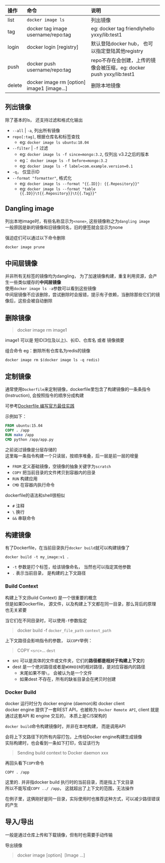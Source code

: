 
|操作|命令|说明|  
|:----|:----|:------|  
|list|`docker image ls` |列出镜像|  
|tag|docker tag image username/repo:tag |eg: docker tag friendlyhello yxxy/lib:test1  |
|login| docker login [registry]| 默认登陆docker hub， 也可以指定登陆其他registry|
|push| docker push username/repo:tag| repo不存在会创建，上传的镜像会被压缩，eg: docker push yxxy/lib:test1|
|delete|docker image rm [option] image1 [image...] | 删除本地镜像|

## 列出镜像
除了基本的ls， 还支持过滤和格式化输出

- `--all` | `-a`, 列出所有镜像
- `repo[:tag]`, 根据仓库名和标签查找
    - eg: `docker image ls ubuntu:18.04`
- `--filter` | `-f` 过滤
    - eg: `docker image ls -f since=mongo:3.2`, 仅列出 v3.2之后的版本
    - eg： `docker image ls -f before=mongo:3.2`
    - eg: `docker image ls -f label=com.example.version=0.1`
- `-q`， 仅显示ID
- `--format "formatter"`, 格式化
    - eg: `docker image ls --format "{{.ID}}: {{.Repository}}"`
    - eg: `docker image ls --format "table {{.ID}}\t{{.Repository}}\t{{.Tag}}"`

## Dangling image
列出本地image时，有些名称显示为`<none>`, 这些镜像称之为`dangling image`  
一般原因是新的镜像和旧镜像同名，旧的便签就会显示为none  

强迫症们可以通过以下命令删除

    docker image prune

## 中间层镜像
并非所有无标签的镜像均为dangling， 为了加速镜像构建，重复利用资源，会产生一些类似缓存的**中间层镜像**  
使用`docker image ls -a`参数可以看到这些镜像  
中间层镜像不应该删除，尝试删除时会报错，提示有子依赖，当删除那些它们的镜像后，这些会被自动删除


## 删除镜像
> docker image rm image1

image1 可以是 短ID(3位及以上)、长ID、仓库名 或者 镜像摘要

组合命令
eg：删除所有仓库名为redis的镜像
    
    docker image rm $(docker image ls -q redis)


## 定制镜像
通常使用`Dockerfile`来定制镜像，dockerfile里包含了构建镜像的一条条指令(Instruction), 会按照指令的顺序分成构建  

可参考[Dockerfile 编写官方最佳实践](https://docs.docker.com/develop/develop-images/dockerfile_best-practices/)

示例如下：
```dockerfile
FROM ubuntu:15.04
COPY . /app
RUN make /app
CMD python /app/app.py
```
之前说过镜像是分层存储的  
这里每一条指令构建一个只读层，按顺序堆叠，后一层是前一层的增量

- `FROM` 定义基础镜像，空镜像的抽象关键字为`scratch`
- `COPY` 把当前目录的文件拷贝到容器内的目录
- `RUN` 构建应用
- `CMD` 在容器内执行命令

dockerfile的语法和shell很相似  
- `#` 注释
- `\` 换行
- `&&` 串联命令

## 构建镜像
有了Dockerfile，在当前目录执行`docker build`就可以构建镜像了

    docker build -t my_image:v1 .
- `-t` 参数是打个标签，给该镜像命名， 当然也可以指定其他参数
- `.` 表示当前目录， 是构建的上下文路径

### Build Context
构建上下文(Build Context) 是一个很重要的概念  
但是如果Dockerfile， 源文件，以及构建上下文都在同一目录，那么背后的原理也无关紧要  

当它们在不同目录时，可以使用`-f`参数指定  
> docker build -f `docker_file_path` `context_path`

上下文路径会影响指令的参数， 以`COPY`举例：  
> COPY `<src>`... `dest`

- src 可以是具体的文件或文件夹，它们的**路径都是相对于构建上下文**的
- dest 是一个绝对路径或者是`WORKDIR`的相对路径，是对应容器内的路径
    - 末尾如果不带`\`， 会被认为是一个文件
    - 如果dest 不存在，所有的缺省目录会在拷贝时创建

### Docker Build
docker 运行时分为 docker engine (daemon)和 docker client  
docker engine 提供了一套REST API，也被称为 `Docker Remote API`, client 就是通过这套API 和 engine 交互的， 本质上是C/S架构的  

`docker build`命令构建镜像时，并非在本地构建， 而是调用API

会将上下文路径下的所有内容打包，上传给Docker engine构建生成镜像  
实际构建时，也会看到一条如下打印，佐证该行为  
> Sending build context to Docker daemon  xxx


再回头看下`COPY`命令  
    
    COPY . /app

这里的`.` 并非指docker build 执行时的当前目录，而是指上下文目录  
所以不能写成`COPY ../ /app`， 这就超出了上下文的范围，无法操作  

在例子里，这俩刚好是同一目录，实际使用时也推荐这种方式，可以减少路径错误的产生



## 导入/导出
一般是通过仓库上传和下载镜像，但有时也需要手动传输

导出镜像
> docker image [option] <Image> [Image ...]










